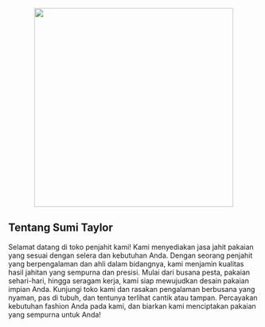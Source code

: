 <p align="center"><a href="https://sumi-taylor.000webhostapp.com/" target="_blank"><img src="/image/toko.jpeg" width="400"></a></p>

## Tentang Sumi Taylor

Selamat datang di toko penjahit kami! Kami menyediakan jasa jahit pakaian yang sesuai dengan selera dan kebutuhan Anda. Dengan seorang penjahit yang berpengalaman dan ahli dalam bidangnya, kami menjamin kualitas hasil jahitan yang sempurna dan presisi. Mulai dari busana pesta, pakaian sehari-hari, hingga seragam kerja, kami siap mewujudkan desain pakaian impian Anda. Kunjungi toko kami dan rasakan pengalaman berbusana yang nyaman, pas di tubuh, dan tentunya terlihat cantik atau tampan. Percayakan kebutuhan fashion Anda pada kami, dan biarkan kami menciptakan pakaian yang sempurna untuk Anda!

